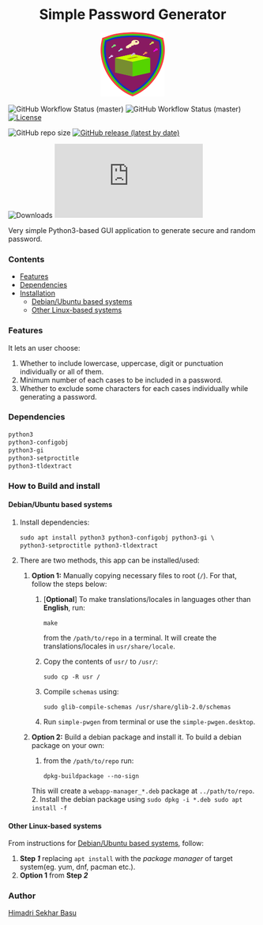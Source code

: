 <h1 align="center">Simple Password Generator</h1>
<p align="center">
    <img src="https://github.com/hsbasu/simple-pwgen/blob/master/usr/share/icons/hicolor/scalable/apps/simple-pwgen.svg?sanitize=true"
        height="130">
</p>

![GitHub Workflow Status (master)](https://img.shields.io/github/workflow/status/hsbasu/simple-pwgen/CI/master?label=CI%20Build)
![GitHub Workflow Status (master)](https://img.shields.io/github/workflow/status/hsbasu/simple-pwgen/CodeQL/master?label=CodeQL%20Build)
[![License](https://img.shields.io/github/license/hsbasu/simple-pwgen?label=License)](https://github.com/hsbasu/simple-pwgen/blob/master/LICENSE)

![GitHub repo size](https://img.shields.io/github/repo-size/hsbasu/simple-pwgen?label=Repo%20size)
[![GitHub release (latest by date)](https://img.shields.io/github/v/release/hsbasu/simple-pwgen?label=Latest%20Stable%20Release)](https://github.com/hsbasu/simple-pwgen/releases/latest)

![Downloads](https://img.shields.io/github/downloads/hsbasu/simple-pwgen/total?label=Downloads&style=flat-square)
[![GitHub release (latest by date and asset)](https://img.shields.io/github/downloads/hsbasu/simple-pwgen/1.0.4/simple-pwgen_1.0.4_all.deb?color=blue&label=Downloads%40Latest)](https://github.com/hsbasu/simple-pwgen/releases/download/1.0.4/simple-pwgen_1.0.4_all.deb)

Very simple Python3-based GUI application to generate secure and random password.

### Contents

  - [Features](#features)
  - [Dependencies](#dependencies)
  - [Installation](#how-to-build-and-install)
    - [Debian/Ubuntu based systems](#debianubuntu-based-systems)
    - [Other Linux-based systems](#other-linux-based-systems)

### Features

It lets an user choose:
1. Whether to include lowercase, uppercase, digit or punctuation individually or all of them.
2. Minimum number of each cases to be included in a password.
3. Whether to exclude some characters for each cases individually while generating a password.

### Dependencies
```
python3
python3-configobj
python3-gi
python3-setproctitle
python3-tldextract
```

### How to Build and install
#### Debian/Ubuntu based systems
1. Install dependencies:
	```
	sudo apt install python3 python3-configobj python3-gi \
    python3-setproctitle python3-tldextract
    ```

2. There are two methods, this app can be installed/used:
	1. **Option 1:** Manually copying necessary files to root (`/`). For that, follow the steps below:
		1. [**Optional**] To make translations/locales in languages other than **English**, run:
			```
			make
			```
			from the `/path/to/repo` in a terminal. It will create the translations/locales in `usr/share/locale`.
        
		2. Copy the contents of `usr/` to `/usr/`:
			```
			sudo cp -R usr /
			```
		3. Compile `schemas` using:
			```
			sudo glib-compile-schemas /usr/share/glib-2.0/schemas
			```
		4. Run `simple-pwgen` from terminal or use the `simple-pwgen.desktop`.
    
	2. **Option 2:** Build a debian package and install it. To build a debian package on your own:
        1. from the `/path/to/repo` run:
			```
			dpkg-buildpackage --no-sign
			```
		
		This will create a `webapp-manager_*.deb` package at `../path/to/repo`.
        2. Install the debian package using
	        ```
	        sudo dpkg -i *.deb
	        sudo apt install -f
	        ```

#### Other Linux-based systems
From instructions for [Debian/Ubuntu based systems](#debianubuntu-based-systems), follow:
1. **Step _1_** replacing `apt install` with the *package manager* of target system(eg. yum, dnf, pacman etc.).
2. **Option 1** from **Step _2_**

### Author
[Himadri Sekhar Basu](https://github.com/hsbasu)
